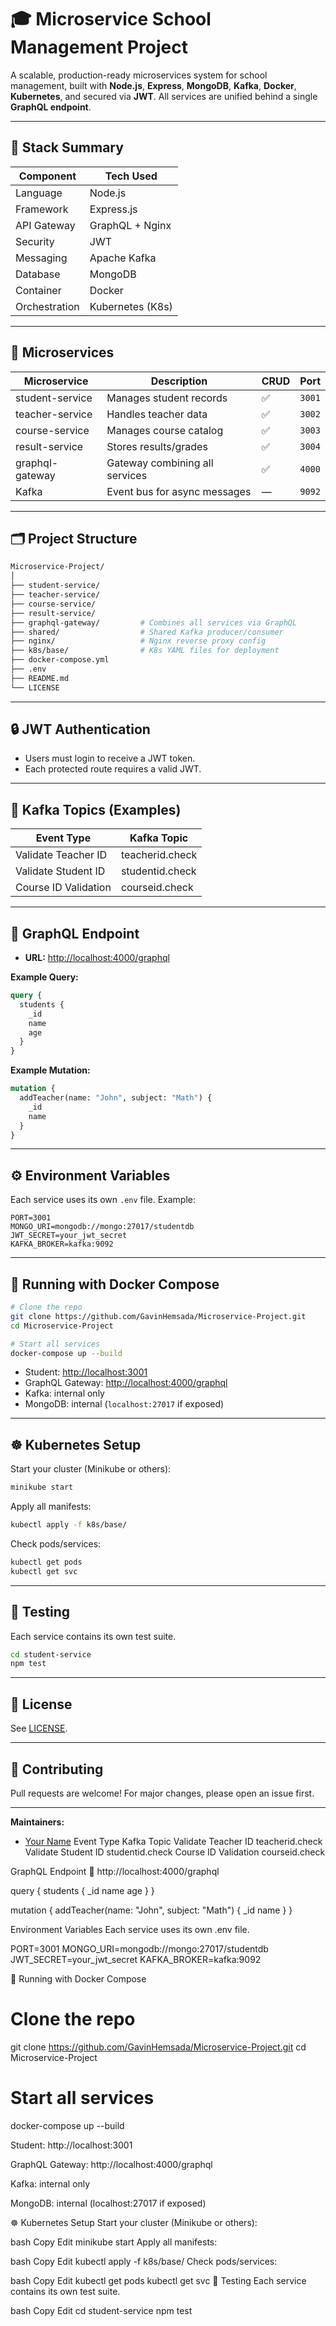 # 🎓 Microservice School Management Project

A scalable, production-ready microservices system for school management, built with **Node.js**, **Express**, **MongoDB**, **Kafka**, **Docker**, **Kubernetes**, and secured via **JWT**. All services are unified behind a single **GraphQL endpoint**.

---

## 🚀 Stack Summary

| Component     | Tech Used                 |
|---------------|--------------------------|
| Language      | Node.js                  |
| Framework     | Express.js               |
| API Gateway   | GraphQL + Nginx          |
| Security      | JWT                      |
| Messaging     | Apache Kafka             |
| Database      | MongoDB                  |
| Container     | Docker                   |
| Orchestration | Kubernetes (K8s)         |

---

## 🧱 Microservices

| Microservice   | Description                    | CRUD | Port   |
|----------------|-------------------------------|------|--------|
| student-service| Manages student records        | ✅   | `3001` |
| teacher-service| Handles teacher data           | ✅   | `3002` |
| course-service | Manages course catalog         | ✅   | `3003` |
| result-service | Stores results/grades          | ✅   | `3004` |
| graphql-gateway| Gateway combining all services | ✅   | `4000` |
| Kafka          | Event bus for async messages   | —    | `9092` |

---

## 🗂️ Project Structure

```bash
Microservice-Project/
│
├── student-service/
├── teacher-service/
├── course-service/
├── result-service/
├── graphql-gateway/         # Combines all services via GraphQL
├── shared/                  # Shared Kafka producer/consumer
├── nginx/                   # Nginx reverse proxy config
├── k8s/base/                # K8s YAML files for deployment
├── docker-compose.yml
├── .env
├── README.md
└── LICENSE
```

---

## 🔒 JWT Authentication

- Users must login to receive a JWT token.
- Each protected route requires a valid JWT.

---

## 📨 Kafka Topics (Examples)

| Event Type           | Kafka Topic      |
|----------------------|-----------------|
| Validate Teacher ID  | teacherid.check |
| Validate Student ID  | studentid.check |
| Course ID Validation | courseid.check  |

---

## 🚦 GraphQL Endpoint

- **URL:** [http://localhost:4000/graphql](http://localhost:4000/graphql)

**Example Query:**
```graphql
query {
  students {
    _id
    name
    age
  }
}
```

**Example Mutation:**
```graphql
mutation {
  addTeacher(name: "John", subject: "Math") {
    _id
    name
  }
}
```

---

## ⚙️ Environment Variables

Each service uses its own `.env` file. Example:

```
PORT=3001
MONGO_URI=mongodb://mongo:27017/studentdb
JWT_SECRET=your_jwt_secret
KAFKA_BROKER=kafka:9092
```

---

## 🐳 Running with Docker Compose

```sh
# Clone the repo
git clone https://github.com/GavinHemsada/Microservice-Project.git
cd Microservice-Project

# Start all services
docker-compose up --build
```

- Student: [http://localhost:3001](http://localhost:3001)
- GraphQL Gateway: [http://localhost:4000/graphql](http://localhost:4000/graphql)
- Kafka: internal only
- MongoDB: internal (`localhost:27017` if exposed)

---

## ☸️ Kubernetes Setup

Start your cluster (Minikube or others):

```sh
minikube start
```

Apply all manifests:

```sh
kubectl apply -f k8s/base/
```

Check pods/services:

```sh
kubectl get pods
kubectl get svc
```

---

## 🧪 Testing

Each service contains its own test suite.

```sh
cd student-service
npm test
```

---

## 📄 License

See [LICENSE](LICENSE).

---

## 🤝 Contributing

Pull requests are welcome! For major changes, please open an issue first.

---

**Maintainers:**  
- [Your Name](mailto:your.email@example.com)
Event Type	Kafka Topic
Validate Teacher ID	teacherid.check
Validate Student ID	studentid.check
Course ID Validation	courseid.check

GraphQL Endpoint
📍 http://localhost:4000/graphql

query {
  students {
    _id
    name
    age
  }
}

mutation {
  addTeacher(name: "John", subject: "Math") {
    _id
    name
  }
}

Environment Variables
Each service uses its own .env file.

PORT=3001
MONGO_URI=mongodb://mongo:27017/studentdb
JWT_SECRET=your_jwt_secret
KAFKA_BROKER=kafka:9092

🐳 Running with Docker Compose

# Clone the repo
git clone https://github.com/GavinHemsada/Microservice-Project.git
cd Microservice-Project

# Start all services
docker-compose up --build

Student: http://localhost:3001

GraphQL Gateway: http://localhost:4000/graphql

Kafka: internal only

MongoDB: internal (localhost:27017 if exposed)

☸️ Kubernetes Setup
Start your cluster (Minikube or others):

bash
Copy
Edit
minikube start
Apply all manifests:

bash
Copy
Edit
kubectl apply -f k8s/base/
Check pods/services:

bash
Copy
Edit
kubectl get pods
kubectl get svc
🧪 Testing
Each service contains its own test suite.

bash
Copy
Edit
cd student-service
npm test